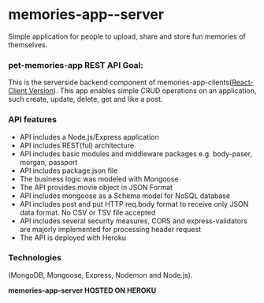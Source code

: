 # memories-app--server 
Simple application for people to upload, share and store fun memories of themselves.

### pet-memories-app REST API Goal: 
This is the serverside backend component of memories-app-clients([React-Client Version](https://github.com/Udokailodigwe/memories-app-client)). This app enables simple CRUD operations on an application, such create, update, delete, get and like a post.

### API features
<ul>
   <li>API includes a Node.js/Express application</li>
   <li>API includes REST(ful) architecture</li>
   <li>API includes basic modules and middleware packages e.g. body-paser, morgan, passport</li>
   <li>API includes package.json file</li>
   <li>The business logic was modeled with Mongoose</li>
   <li>The API provides movie object in JSON Format</li>
   <li>API includes mongoose as a Schema model for NoSQL database</li>
   <li>API includes post and put HTTP req.body format to receive only JSON data format. No CSV or TSV file accepted</li>
   <li>API includes several security measures, CORS and express-validators are majorly implemented for processing header request </li>
   <li>The API is deployed with Heroku</li>
</ul>

### Technologies 
(MongoDB, Mongoose, Express, Nodemon and Node.js).

**memories-app-server  HOSTED ON HEROKU**
